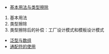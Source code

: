 - [基本用法与类型擦除](https://segmentfault.com/a/1190000005179142)
 1. 基本用法
 2. 类型擦除
 3. 类型擦除后的补偿：工厂设计模式和模板设计模式
- [泛型与数组](https://segmentfault.com/a/1190000005179147)
- [通配符的使用](https://segmentfault.com/a/1190000005337789)



